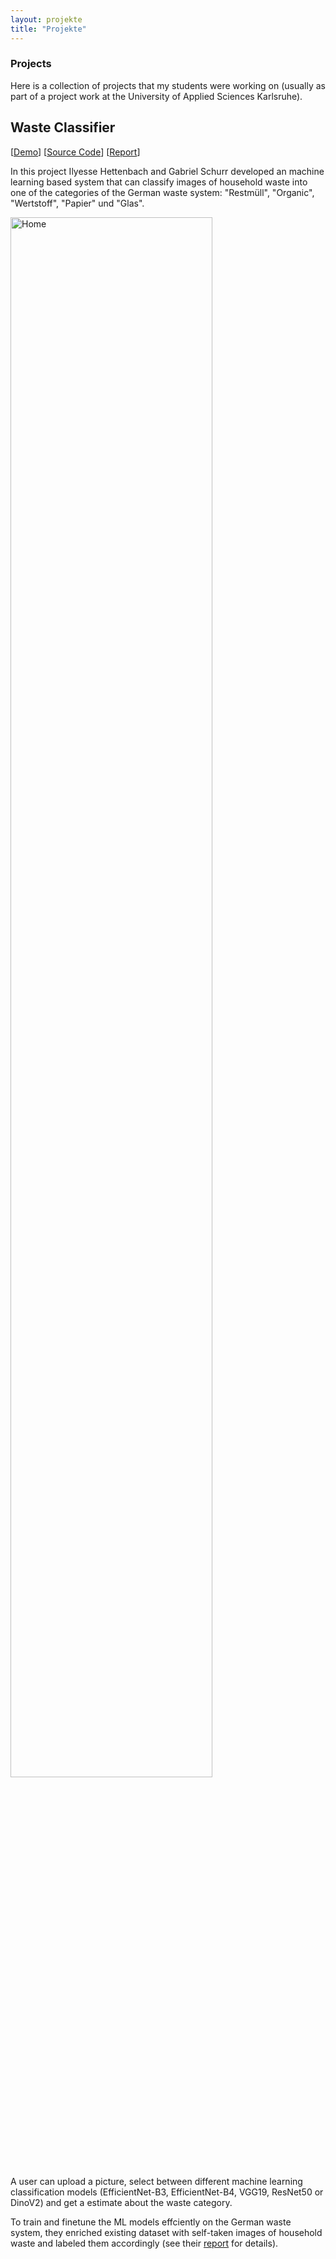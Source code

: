 ```yaml
---
layout: projekte
title: "Projekte"
---
```

<h3 class="fw-bold border-bottom pb-3 mb-5">Projects</h3>
Here is a collection of projects that my students were working on (usually as part of a project work at the University of Applied Sciences Karlsruhe).

## Waste Classifier 
\[[Demo](http://193.196.37.242:7860/)\]
\[[Source Code](https://github.com/Gabriel9753/Waste-Classification-Project)\]
\[[Report](https://pabair.github.io/assets/PA_waste-classification.pdf)\]

In this project Ilyesse Hettenbach and Gabriel Schurr developed an machine learning based system that can classify images of household waste into one of the categories of the German waste system: "Restmüll", "Organic", "Wertstoff", "Papier" und "Glas".

 <img src="{{ site.github.url }}/assets/img/wasteclassify.png" alt="Home" width="80%">

A user can upload a picture, select between different machine learning classification models (EfficientNet-B3, EfficientNet-B4, VGG19, ResNet50 or DinoV2) and get a estimate about the waste category.

To train and finetune the ML models effciently on the German waste system, they enriched existing dataset with self-taken images of household waste and labeled them accordingly (see their [report](https://pabair.github.io/assets/PA_waste-classification.pdf) for details).
